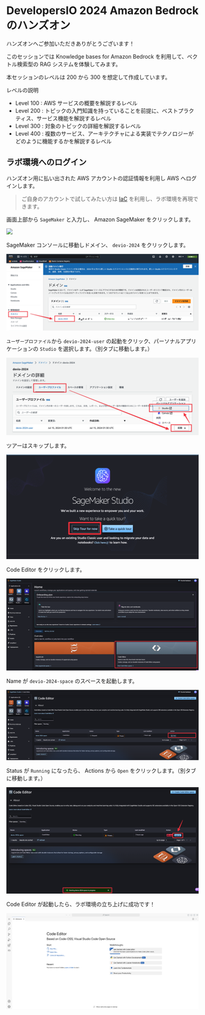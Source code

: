 # DevelopersIO 2024 Amazon Bedrock のハンズオン

ハンズオンへご参加いただきありがとうございます！

このセッションでは Knowledge bases for Amazon Bedrock を利用して、ベクトル検索型の RAG システムを体験してみます。

本セッションのレベルは 200 から 300 を想定して作成しています。

レベルの説明

- Level 100 : AWS サービスの概要を解説するレベル
- Level 200 : トピックの入門知識を持っていることを前提に、ベストプラクティス、サービス機能を解説するレベル
- Level 300 : 対象のトピックの詳細を解説するレベル
- Level 400 : 複数のサービス、アーキテクチャによる実装でテクノロジーがどのように機能するかを解説するレベル

## ラボ環境へのログイン

ハンズオン用に払い出された AWS アカウントの認証情報を利用し AWS へログインします。

> ご自身のアカウントで試してみたい方は [IaC](./terraform/lab/README.md) を利用し、ラボ環境を再現できます。

画面上部から `SageMaker` と入力し、 Amazon SageMaker をクリックします。

![](./images/README/README.png)

SageMaker コンソールに移動しドメイン、 `devio-2024` をクリックします。

![](./images/README/02.png)

`ユーザープロファイル`から `devio-2024-user` の起動をクリック、パーソナルアプリケーションの `Studio` を選択します。（別タブに移動します。）

![](./images/README/03.png)

ツアーはスキップします。

![](./images/README/04.png)

Code Editor をクリックします。

![](./images/README/05.png)

Name が `devio-2024-space` のスペースを起動します。

![](./images/README/06.png)

Status が `Running` になったら、 Actions から `Open` をクリックします。（別タブに移動します。）

![](./images/README/07.png)

Code Editor が起動したら、ラボ環境の立ち上げに成功です！

![](./images/README/08.png)
